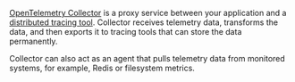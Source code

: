 [OpenTelemetry Collector](https://uptrace.dev/opentelemetry/collector.html) is a proxy service between your application and a [distributed tracing tool](https://uptrace.dev/blog/distributed-tracing-tools.html). Collector receives telemetry data, transforms the data, and then exports it to tracing tools that can store the data permanently.

Collector can also act as an agent that pulls telemetry data from monitored systems, for example, Redis or filesystem metrics.
